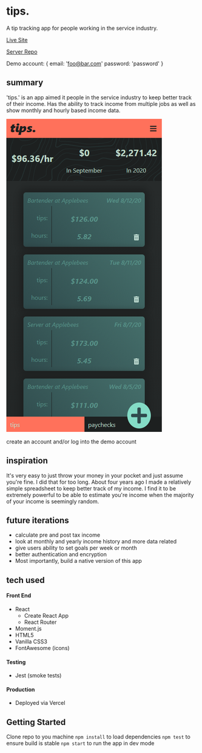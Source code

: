 # tips.

A tip tracking app for people working in the service industry.

<a href="https://tips-sigma.vercel.app/">Live Site</a>

<a href="https://github.com/ajbates2/tips-api">Server Repo</a>

Demo account: {
    email: 'foo@bar.com'
    password: 'password'
}

## summary

'tips.' is an app aimed it people in the service industry to keep better track of their income. Has the ability to track income from multiple jobs as well as show monthly and hourly based income data.

<img src="/dashboard.png">

create an account and/or log into the demo account

## inspiration

It's very easy to just throw your money in your pocket and just assume you're fine. I did that for too long. About four years ago I made a relatively simple spreadsheet to keep better track of my income. I find it to be extremely powerful to be able to estimate you're income when the majority of your income is seemingly random.

## future iterations

*   calculate pre and post tax income
*   look at monthly and yearly income history and more data related
*   give users ability to set goals per week or month
*   better authentication and encryption
*   Most importantly, build a native version of this app

## tech used

#### Front End

* React
  * Create React App
  * React Router
* Moment.js
* HTML5
* Vanilla CSS3
* FontAwesome (icons)

#### Testing

* Jest (smoke tests)

#### Production

* Deployed via Vercel

## Getting Started

Clone repo to you machine
`npm install` to load dependencies
`npm test` to ensure build is stable
`npm start` to run the app in dev mode